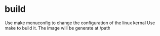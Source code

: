 # build
Use make menuconfig to change the configuration of the linux kernal
Use make to build it.
The image will be generate at /path
